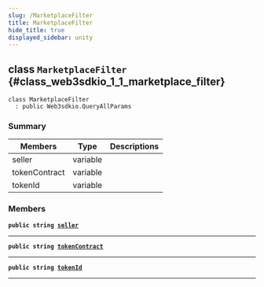 ```yaml
---
slug: /MarketplaceFilter
title: MarketplaceFilter
hide_title: true
displayed_sidebar: unity
---
```


## class `MarketplaceFilter` {#class_web3sdkio_1_1_marketplace_filter}

```
class MarketplaceFilter
  : public Web3sdkio.QueryAllParams
```

### Summary

| Members | Type | Descriptions |
| ------- | ---- | ------------ |
| seller | variable |  |
| tokenContract | variable |  |
| tokenId | variable |  |

### Members

**`public string `[`seller`](#class_web3sdkio_1_1_marketplace_filter_1a01a1657d30a52f9b46df4dbe4fee3aed)**

---

**`public string `[`tokenContract`](#class_web3sdkio_1_1_marketplace_filter_1ac9b3d4209924fb06e0f0c1a54d6aa0b6)**

---

**`public string `[`tokenId`](#class_web3sdkio_1_1_marketplace_filter_1aeee67462731624fa5245ee800a977d0d)**

---
